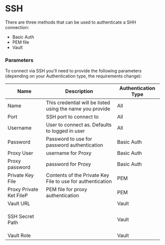 # SSH

There are three methods that can be used to authenticate a SHH connection:

* Basic Auth
* PEM file
* Vault

### Parameters

To connect via SSH you'll need to provide the following parameters (depending on your Authentication type, the requirements change):

| Name                          | Description                                                | Authentication Type |
| ----------------------------- | ---------------------------------------------------------- | ------------------- |
| Name                          | This credential will be listed using the name you provide  | All                 |
| Port                          | SSH port to connect to                                     | All                 |
| Username                      | User to connect as. Defaults to logged in user             | All                 |
| Password                      | Password to use for password authentication                | Basic Auth          |
| Proxy User                    | username for Proxy                                         | Basic Auth          |
| Proxy password                | password for Proxy                                         | Basic Auth          |
| Private Key File              | Contents of the Private Key File to use for authentication | PEM                 |
| Proxy Private Ket FileP       | PEM file for proxy authentication                          | PEM                 |
| Vault URL                     |                                                            | Vault               |
| <p>SSH Secret Path</p><p></p> |                                                            | Vault               |
| Vault Role                    |                                                            | Vault               |

